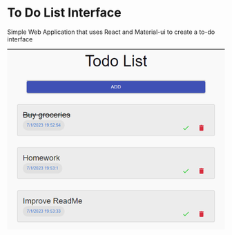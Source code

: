 # To Do List Interface

Simple Web Application that uses React and Material-ui to create a to-do interface


![sample](assets/sample.png)
